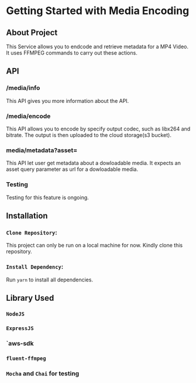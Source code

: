 # Getting Started with Media Encoding

## About Project
This Service allows you to endcode and retrieve metadata for a MP4 Video. It uses FFMPEG commands to carry out these actions.

## API

### /media/info
This API gives you more information about the API.

### /media/encode
This API allows you to encode by specify output codec, such as libx264 and bitrate. The output is then uploaded to the cloud storage(s3 bucket).

### media/metadata?asset=
This API let user get metadata about a dowloadable media. It expects an asset query parameter as url for a dowloadable media.

### Testing
Testing for this feature is ongoing.

## Installation
### `Clone Repository`:
This project can only be run on a local machine for now. Kindly clone this repository.

### `Install Dependency`:
Run `yarn` to install all dependencies.

## Library Used
### `NodeJS`
### `ExpressJS`
### `aws-sdk
### `fluent-ffmpeg`
### `Mocha` and `Chai` for testing


